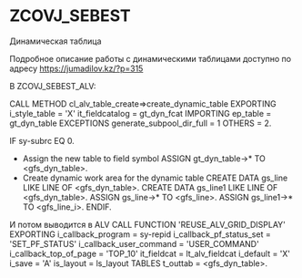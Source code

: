 # ZCOVJ_SEBEST
Динамическая таблица


Подробное описание работы с динамическими таблицами доступно по адресу https://jumadilov.kz/?p=315

В ZCOVJ_SEBEST_ALV:

  CALL METHOD cl_alv_table_create=>create_dynamic_table
    EXPORTING
      i_style_table             = 'X'
      it_fieldcatalog           = gt_dyn_fcat
    IMPORTING
      ep_table                  = gt_dyn_table
    EXCEPTIONS
      generate_subpool_dir_full = 1
      OTHERS                    = 2.

  IF sy-subrc EQ 0.
* Assign the new table to field symbol
    ASSIGN gt_dyn_table->* TO <gfs_dyn_table>.
* Create dynamic work area for the dynamic table
    CREATE DATA gs_line LIKE LINE OF <gfs_dyn_table>.
    CREATE DATA gs_line1 LIKE LINE OF <gfs_dyn_table>.
    ASSIGN gs_line->* TO <gfs_line>.
    ASSIGN gs_line1->* TO <gfs_line_i>.
  ENDIF.


И потом выводится в ALV
  CALL FUNCTION 'REUSE_ALV_GRID_DISPLAY'
    EXPORTING
      i_callback_program       = sy-repid
      i_callback_pf_status_set = 'SET_PF_STATUS'
      i_callback_user_command  = 'USER_COMMAND'
      i_callback_top_of_page   = 'TOP_10'
      it_fieldcat              = lt_alv_fieldcat
      i_default                = 'X'
      i_save                   = 'A'
      is_layout                = ls_layout
    TABLES
      t_outtab                 = <gfs_dyn_table>.

